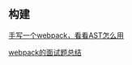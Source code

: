 

## 构建



[手写一个webpack，看看AST怎么用](https://www.cnblogs.com/dennisj/p/14416726.html)

 

[webpack的面试题总结](https://juejin.cn/post/6844903877771264013#heading-5)

